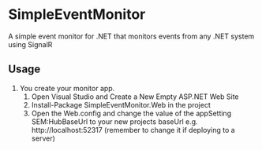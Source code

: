# SimpleEventMonitor

A simple event monitor for .NET that monitors events from any .NET system using SignalR

## Usage

1. You create your monitor app. 
    1. Open Visual Studio and Create a New Empty ASP.NET Web Site
    1. Install-Package SimpleEventMonitor.Web in the project
    1. Open the Web.config and change the value of the appSetting SEM:HubBaseUrl to your new projects baseUrl e.g. http://localhost:52317 (remember to change it if deploying to a server)


